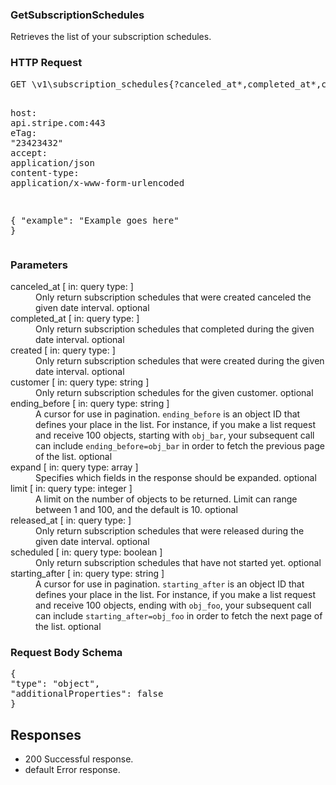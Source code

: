 <!DOCTYPE html><html><head><title></title><link rel="stylesheet" href="../OpenApi.css"/><meta charset="utf-8"/><meta name="viewport" content="width=device-width, initial-scale=1"/></head><body><article><section  class="requestOverview"><h1  class="requestSummary">GetSubscriptionSchedules</h1><p  class="requestDescription"><p>Retrieves the list of your subscription schedules.</p></p></section><section  class="http"><h3>HTTP Request</h3><pre  class="httpExample"><span  class="requestLine">GET</span> <span  class="httpTarget">\v1\subscription_schedules{?canceled_at*,completed_at*,created*,customer*,ending_before*,expand*,limit*,released_at*,scheduled*,starting_after*}</span> <span  class="httpVersion">HTTP/1.1</span>
<span  class="headerLine">host</span>: <span  class="headerValue">api.stripe.com:443</span>
<span  class="headerLine">eTag</span>: <span  class="headerValue">"23423432"</span>
<span  class="headerLine">accept</span>: <span  class="headerValue">application/json</span>
<span  class="headerLine">content-type</span>: <span  class="headerValue">application/x-www-form-urlencoded</span>

{ &quot;example&quot;: &quot;Example goes here&quot; }</pre></section><dl  class="parameters"><h3>Parameters</h3><dt  class="parameter"><span  class="parameterName">canceled_at</span> [ in: <span  class="parameterLocation">query</span> type: <span  class="parameterType"></span> ]</dt><dd  class="parameter"><span  class="parameterDescription">Only return subscription schedules that were created canceled the given date interval.</span> <span  class="parameterRequired">optional</span></dd><dt  class="parameter"><span  class="parameterName">completed_at</span> [ in: <span  class="parameterLocation">query</span> type: <span  class="parameterType"></span> ]</dt><dd  class="parameter"><span  class="parameterDescription">Only return subscription schedules that completed during the given date interval.</span> <span  class="parameterRequired">optional</span></dd><dt  class="parameter"><span  class="parameterName">created</span> [ in: <span  class="parameterLocation">query</span> type: <span  class="parameterType"></span> ]</dt><dd  class="parameter"><span  class="parameterDescription">Only return subscription schedules that were created during the given date interval.</span> <span  class="parameterRequired">optional</span></dd><dt  class="parameter"><span  class="parameterName">customer</span> [ in: <span  class="parameterLocation">query</span> type: <span  class="parameterType">string</span> ]</dt><dd  class="parameter"><span  class="parameterDescription">Only return subscription schedules for the given customer.</span> <span  class="parameterRequired">optional</span></dd><dt  class="parameter"><span  class="parameterName">ending_before</span> [ in: <span  class="parameterLocation">query</span> type: <span  class="parameterType">string</span> ]</dt><dd  class="parameter"><span  class="parameterDescription">A cursor for use in pagination. `ending_before` is an object ID that defines your place in the list. For instance, if you make a list request and receive 100 objects, starting with `obj_bar`, your subsequent call can include `ending_before=obj_bar` in order to fetch the previous page of the list.</span> <span  class="parameterRequired">optional</span></dd><dt  class="parameter"><span  class="parameterName">expand</span> [ in: <span  class="parameterLocation">query</span> type: <span  class="parameterType">array</span> ]</dt><dd  class="parameter"><span  class="parameterDescription">Specifies which fields in the response should be expanded.</span> <span  class="parameterRequired">optional</span></dd><dt  class="parameter"><span  class="parameterName">limit</span> [ in: <span  class="parameterLocation">query</span> type: <span  class="parameterType">integer</span> ]</dt><dd  class="parameter"><span  class="parameterDescription">A limit on the number of objects to be returned. Limit can range between 1 and 100, and the default is 10.</span> <span  class="parameterRequired">optional</span></dd><dt  class="parameter"><span  class="parameterName">released_at</span> [ in: <span  class="parameterLocation">query</span> type: <span  class="parameterType"></span> ]</dt><dd  class="parameter"><span  class="parameterDescription">Only return subscription schedules that were released during the given date interval.</span> <span  class="parameterRequired">optional</span></dd><dt  class="parameter"><span  class="parameterName">scheduled</span> [ in: <span  class="parameterLocation">query</span> type: <span  class="parameterType">boolean</span> ]</dt><dd  class="parameter"><span  class="parameterDescription">Only return subscription schedules that have not started yet.</span> <span  class="parameterRequired">optional</span></dd><dt  class="parameter"><span  class="parameterName">starting_after</span> [ in: <span  class="parameterLocation">query</span> type: <span  class="parameterType">string</span> ]</dt><dd  class="parameter"><span  class="parameterDescription">A cursor for use in pagination. `starting_after` is an object ID that defines your place in the list. For instance, if you make a list request and receive 100 objects, ending with `obj_foo`, your subsequent call can include `starting_after=obj_foo` in order to fetch the next page of the list.</span> <span  class="parameterRequired">optional</span></dd></dl><section  class="requestContent"><h3>Request Body Schema</h3><pre  class="schema">{&#xA;  &quot;type&quot;: &quot;object&quot;,&#xA;  &quot;additionalProperties&quot;: false&#xA;}</pre></section><section  class="responses"><h2>Responses</h2><ul  class="responses"><li  class="response"><span  class="statusLine">200</span> <span  class="statusDescription">Successful response.</span></li><li  class="response"><span  class="statusLine">default</span> <span  class="statusDescription">Error response.</span></li></ul></section></article></body></html>